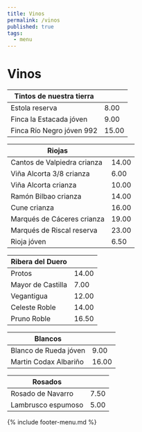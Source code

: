 ```yaml
---
title: Vinos
permalink: /vinos
published: true
tags:
  - menu
---
```


# Vinos

|Tintos de nuestra tierra|   |
|---|---|
|Estola reserva|8.00|
|Finca la Estacada jóven|9.00|
|Finca Río Negro jóven 992|15.00|

|Riojas|   |
|---|---|
|Cantos de Valpiedra crianza|14.00|
|Viña Alcorta 3/8 crianza|6.00|
|Viña Alcorta crianza|10.00|
|Ramón Bilbao crianza|14.00|
|Cune crianza|16.00|
|Marqués de Cáceres crianza|19.00|
|Marqués de Riscal reserva|23.00|
|Rioja jóven|6.50|

|Ribera del Duero|   |
|---|---|
|Protos|14.00|
|Mayor de Castilla|7.00|
|Vegantigua|12.00|
|Celeste Roble|14.00|
|Pruno Roble|16.50|

|Blancos|   |
|---|---|
|Blanco de Rueda jóven|9.00|
|Martin Codax Albariño|16.00|

|Rosados|   |
|---|---|
|Rosado de Navarro|7.50|
|Lambrusco espumoso|5.00|

{% include footer-menu.md %}
